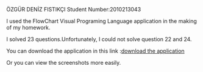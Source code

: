 ÖZGÜR DENİZ FISTIKÇI
     Student Number:2010213043

I used the FlowChart Visual Programing Language application in the making of my homework.

I solved 23 questions.Unfortunately, I could not solve question 22 and 24.



You can download the application in this link :[download the application](https://www.sahingokhan.com/wp-content/uploads/2020/10/FlowChartVisualProgrammingLanguage301.rar)

Or you can view the screenshots more easily.

